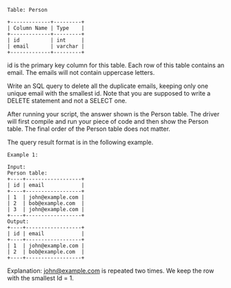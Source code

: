 ```
Table: Person

+-------------+---------+
| Column Name | Type    |
+-------------+---------+
| id          | int     |
| email       | varchar |
+-------------+---------+
```

id is the primary key column for this table.
Each row of this table contains an email. The emails will not contain uppercase letters.

Write an SQL query to delete all the duplicate emails, keeping only one unique email with the smallest id. Note that you
are supposed to write a DELETE statement and not a SELECT one.

After running your script, the answer shown is the Person table. The driver will first compile and run your piece of
code and then show the Person table. The final order of the Person table does not matter.

The query result format is in the following example.

```
Example 1:

Input:
Person table:
+----+------------------+
| id | email            |
+----+------------------+
| 1  | john@example.com |
| 2  | bob@example.com  |
| 3  | john@example.com |
+----+------------------+
Output:
+----+------------------+
| id | email            |
+----+------------------+
| 1  | john@example.com |
| 2  | bob@example.com  |
+----+------------------+
```

Explanation: john@example.com is repeated two times. We keep the row with the smallest Id = 1.